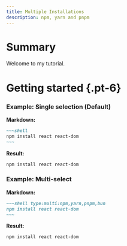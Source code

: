```yaml
---
title: Multiple Installations 
description: npm, yarn and pnpm 
---
```


# Summary 

Welcome to my tutorial.

# Getting started {.pt-6}

### Example: Single selection (Default)

**Markdown:**

```md settings:code:minimal
~~~shell
npm install react react-dom
~~~
```

**Result:**

```shell
npm install react react-dom
```

### Example: Multi-select

**Markdown:**

```md settings:code:minimal
~~~shell type:multi:npm,yarn,pnpm,bun
npm install react react-dom
~~~
```

**Result:**

```shell type:multi:npm,yarn,pnpm,bun
npm install react react-dom
```
